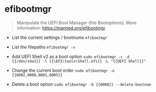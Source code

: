 # efibootmgr
> Manipulate the UEFI Boot Manager (the Bootoptions).
> More information: <https://manned.org/efibootmgr>.

- List the current settings / bootnums
`efibootmgr`

- List the filepaths
`efibootmgr -v`

- Add UEFI Shell v2 as a boot option
`sudo efibootmgr -c -d {{/dev/sda1}} -l {{\EFI\tools\Shell.efi}} -L "{{UEFI Shell}}"`

- Change the current boot order
`sudo efibootmgr -o {{0002,0008,0001,0005}}`

- Delete a boot option
`sudo efibootmgr -b {{0008}} --delete-bootnum`
